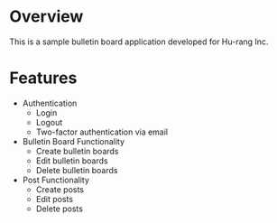 # Overview

This is a sample bulletin board application developed for Hu-rang Inc.

# Features

* Authentication
  * Login
  * Logout
  * Two-factor authentication via email
* Bulletin Board Functionality
  * Create bulletin boards
  * Edit bulletin boards
  * Delete bulletin boards
* Post Functionality
  * Create posts
  * Edit posts
  * Delete posts
